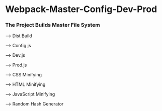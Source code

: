 # Webpack-Master-Config-Dev-Prod    

### The Project Builds Master File System
--> Dist Build

--> Config.js

--> Dev.js

--> Prod.js

--> CSS Minifying

--> HTML Minifying

--> JavaScript Minifying

--> Random Hash Generator

